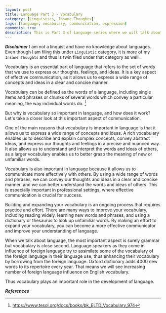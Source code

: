 ```yaml
---
layout: post
title: Language Part 3 - Vocabulary
category: [Linguistics, Insane Thoughts]
tags: [language, vocabulary, communication, expression]
comments: true
description: This is Part 3 of Language series where we will talk about vocabulary.
---
```


***Disclaimer***
I am not a linquist and have no knowledge about languages. Even though I am filing this under `Linguistic` category, it is more of my `Insane Thoughts` and thus is twin filed under that category as well.


Vocabulary is an essential part of language that refers to the set of words that we use to express our thoughts, feelings, and ideas. It is a key aspect of effective communication, as it allows us to express a wide range of concepts and ideas in a clear and concise manner.

Vocabulary can be defined as the words of a language, including single items and phrases or chunks of several words which convey a particular meaning, the way individual words do. [^1]

But why is vocabulary so important in language, and how does it work? Let's take a closer look at this important aspect of communication.

One of the main reasons that vocabulary is important in language is that it allows us to express a wide range of concepts and ideas. A rich vocabulary enables us to describe and explain complex concepts, convey abstract ideas, and express our thoughts and feelings in a precise and nuanced way. It also allows us to understand and interpret the words and ideas of others, as a larger vocabulary enables us to better grasp the meaning of new or unfamiliar words.

Vocabulary is also important in language because it allows us to communicate more effectively with others. By using a wide range of words and phrases, we can convey our thoughts and ideas in a clear and concise manner, and we can better understand the words and ideas of others. This is especially important in professional settings, where effective communication is crucial for success.

Building and expanding your vocabulary is an ongoing process that requires practice and effort. There are many ways to improve your vocabulary, including reading widely, learning new words and phrases, and using a dictionary or thesaurus to look up unfamiliar words. By making an effort to expand your vocabulary, you can become a more effective communicator and improve your understanding of language.

When we talk about language, the most important aspect is surely grammar but vocabulary is close second. Language speakers as they come in influence of foreign language try to assimilate some of the vocabulary of the foreign language in their language use, thus enhancing their vocabulary by borrowing from the foreign language. Oxford dictionary adds 4000 new words to its repertoire every year. That means we will see increasing number of foreign language influence on English vocabulary. 

Thus vocabulary plays an important role in the development of language. 


***References***

[^1]: https://www.tesol.org/docs/books/bk_ELTD_Vocabulary_974



